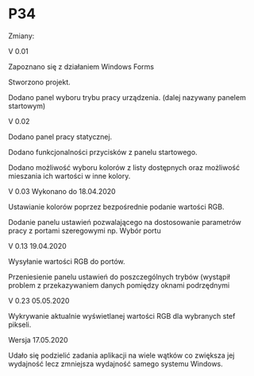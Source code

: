 # P34
Zmiany:

V 0.01 

Zapoznano się z działaniem Windows Forms 

Stworzono projekt.

Dodano panel wyboru trybu pracy urządzenia. (dalej nazywany panelem startowym)


V 0.02

Dodano panel pracy statycznej.

Dodano funkcjonalności przycisków z panelu startowego.

Dodano możliwość wyboru kolorów z listy dostępnych oraz możliwość mieszania ich wartości w inne kolory.


V 0.03 Wykonano do 18.04.2020

Ustawianie kolorów poprzez bezpośrednie podanie wartości RGB.

Dodanie panelu ustawień pozwalającego na dostosowanie parametrów pracy z portami szeregowymi np. Wybór portu

V 0.13 19.04.2020
 
 Wysyłanie wartości RGB do portów.
  
 Przeniesienie panelu ustawień do poszczególnych trybów (wystąpił problem z przekazywaniem danych pomiędzy oknami podrzędnymi 

V 0.23 05.05.2020
 
 Wykrywanie aktualnie wyświetlanej wartości RGB dla wybranych stef pikseli.
 
Wersja 17.05.2020

Udało się podzielić zadania aplikacji na wiele wątków co zwiększa jej wydajność lecz zmniejsza wydajność samego systemu Windows.


